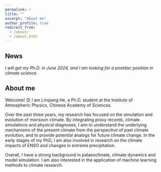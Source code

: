 ```yaml
---
permalink: /
title: ""
excerpt: "About me"
author_profile: true
redirect_from: 
  - /about/
  - /about.html
---
```


## News

*I will get my Ph.D. in  June 2024, and I am looking for a postdoc position in climate science.*


## About me

Welcome! 😊  I am Linqiang He, a Ph.D. student at the Institute of Atmospheric Physics, Chinese Academy of Sciences. 

Over the past three years, my research has focused on the simulation and evolution of monsoon climate. By integrating proxy records, climate simulations and physical diagnoses, I aim to understand the underlying mechanisms of the present climate from the perspective of past climate evolution, and to provide potential analogs for future climate change. In the early stages of my PhD, I am also involved in research on the climate impacts of ENSO and changes in extreme precipitation. 

Overall, I have a strong background in palaeoclimate, climate dynamics and model simulation. I am also interested in the application of machine learning methods to climate research.


<script>
document.write("Last modifid at: "+document.lastModified+"" )
</script>


<!--
<a href="https://info.flagcounter.com/21GO"><img src="https://s01.flagcounter.com/map/21GO/size_s/txt_000000/border_CCCCCC/pageviews_1/viewers_0/flags_0/" alt="Flag Counter" border="0"></a>
-->
